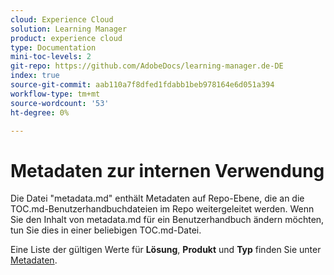 ```yaml
---
cloud: Experience Cloud
solution: Learning Manager
product: experience cloud
type: Documentation
mini-toc-levels: 2
git-repo: https://github.com/AdobeDocs/learning-manager.de-DE
index: true
source-git-commit: aab110a7f8dfed1fdabb1beb978164e6d051a394
workflow-type: tm+mt
source-wordcount: '53'
ht-degree: 0%

---
```



# Metadaten zur internen Verwendung

Die Datei &quot;metadata.md&quot; enthält Metadaten auf Repo-Ebene, die an die TOC.md-Benutzerhandbuchdateien im Repo weitergeleitet werden. Wenn Sie den Inhalt von metadata.md für ein Benutzerhandbuch ändern möchten, tun Sie dies in einer beliebigen TOC.md-Datei.

Eine Liste der gültigen Werte für **Lösung**, **Produkt** und **Typ** finden Sie unter [Metadaten](https://experienceleague.adobe.com/docs/authoring-guide-exl/using/editing/user-guide-setup/metadata.html).
